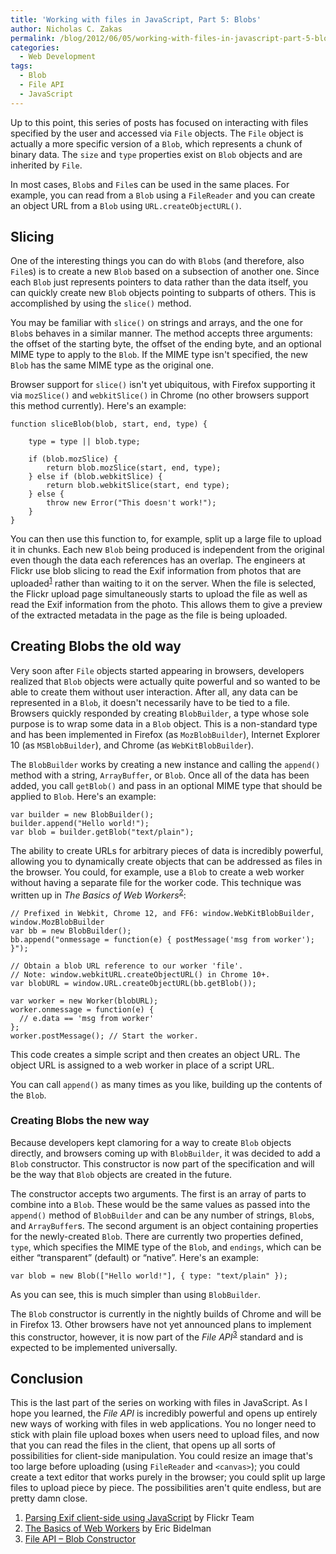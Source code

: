 ```yaml
---
title: 'Working with files in JavaScript, Part 5: Blobs'
author: Nicholas C. Zakas
permalink: /blog/2012/06/05/working-with-files-in-javascript-part-5-blobs/
categories:
  - Web Development
tags:
  - Blob
  - File API
  - JavaScript
---
```

Up to this point, this series of posts has focused on interacting with files specified by the user and accessed via `File` objects. The `File` object is actually a more specific version of a `Blob`, which represents a chunk of binary data. The `size` and `type` properties exist on `Blob` objects and are inherited by `File`.

In most cases, `Blob`s and `File`s can be used in the same places. For example, you can read from a `Blob` using a `FileReader` and you can create an object URL from a `Blob` using `URL.createObjectURL()`.

## Slicing

One of the interesting things you can do with `Blob`s (and therefore, also `File`s) is to create a new `Blob` based on a subsection of another one. Since each `Blob` just represents pointers to data rather than the data itself, you can quickly create new `Blob` objects pointing to subparts of others. This is accomplished by using the `slice()` method.

You may be familiar with `slice()` on strings and arrays, and the one for `Blob`s behaves in a similar manner. The method accepts three arguments: the offset of the starting byte, the offset of the ending byte, and an optional MIME type to apply to the `Blob`. If the MIME type isn't specified, the new `Blob` has the same MIME type as the original one.

Browser support for `slice()` isn't yet ubiquitous, with Firefox supporting it via `mozSlice()` and `webkitSlice()` in Chrome (no other browsers support this method currently). Here's an example:

    function sliceBlob(blob, start, end, type) {
    
        type = type || blob.type;
    
        if (blob.mozSlice) {
            return blob.mozSlice(start, end, type);
        } else if (blob.webkitSlice) {
            return blob.webkitSlice(start, end type);
        } else {
            throw new Error("This doesn't work!");
        }
    }

You can then use this function to, for example, split up a large file to upload it in chunks. Each new `Blob` being produced is independent from the original even though the data each references has an overlap. The engineers at Flickr use blob slicing to read the Exif information from photos that are uploaded<sup>[1]</sup> rather than waiting to it on the server. When the file is selected, the Flickr upload page simultaneously starts to upload the file as well as read the Exif information from the photo. This allows them to give a preview of the extracted metadata in the page as the file is being uploaded.

## Creating Blobs the old way

Very soon after `File` objects started appearing in browsers, developers realized that `Blob` objects were actually quite powerful and so wanted to be able to create them without user interaction. After all, any data can be represented in a `Blob`, it doesn't necessarily have to be tied to a file. Browsers quickly responded by creating `BlobBuilder`, a type whose sole purpose is to wrap some data in a `Blob` object. This is a non-standard type and has been implemented in Firefox (as `MozBlobBuilder`), Internet Explorer 10 (as `MSBlobBuilder`), and Chrome (as `WebKitBlobBuilder`).

The `BlobBuilder` works by creating a new instance and calling the `append()` method with a string, `ArrayBuffer`, or `Blob`. Once all of the data has been added, you call `getBlob()` and pass in an optional MIME type that should be applied to `Blob`. Here's an example:

    var builder = new BlobBuilder();
    builder.append("Hello world!");
    var blob = builder.getBlob("text/plain");
    

The ability to create URLs for arbitrary pieces of data is incredibly powerful, allowing you to dynamically create objects that can be addressed as files in the browser. You could, for example, use a `Blob` to create a web worker without having a separate file for the worker code. This technique was written up in <cite>The Basics of Web Workers</cite><sup>[2]</sup>:

    // Prefixed in Webkit, Chrome 12, and FF6: window.WebKitBlobBuilder, window.MozBlobBuilder
    var bb = new BlobBuilder();
    bb.append("onmessage = function(e) { postMessage('msg from worker'); }");
    
    // Obtain a blob URL reference to our worker 'file'.
    // Note: window.webkitURL.createObjectURL() in Chrome 10+.
    var blobURL = window.URL.createObjectURL(bb.getBlob());
    
    var worker = new Worker(blobURL);
    worker.onmessage = function(e) {
      // e.data == 'msg from worker'
    };
    worker.postMessage(); // Start the worker.

This code creates a simple script and then creates an object URL. The object URL is assigned to a web worker in place of a script URL. 

You can call `append()` as many times as you like, building up the contents of the `Blob`. 

### Creating Blobs the new way

Because developers kept clamoring for a way to create `Blob` objects directly, and browsers coming up with `BlobBuilder`, it was decided to add a `Blob` constructor. This constructor is now part of the specification and will be the way that `Blob` objects are created in the future.

The constructor accepts two arguments. The first is an array of parts to combine into a `Blob`. These would be the same values as passed into the `append()` method of `BlobBuilder` and can be any number of strings, `Blob`s, and `ArrayBuffer`s. The second argument is an object containing properties for the newly-created `Blob`. There are currently two properties defined, `type`, which specifies the MIME type of the `Blob`, and `endings`, which can be either &#8220;transparent&#8221; (default) or &#8220;native&#8221;. Here's an example:

    var blob = new Blob(["Hello world!"], { type: "text/plain" });
    

As you can see, this is much simpler than using `BlobBuilder`.

The `Blob` constructor is currently in the nightly builds of Chrome and will be in Firefox 13. Other browsers have not yet announced plans to implement this constructor, however, it is now part of the <cite>File API</cite><sup>[3]</sup> standard and is expected to be implemented universally.

## Conclusion

This is the last part of the series on working with files in JavaScript. As I hope you learned, the <cite>File API</cite> is incredibly powerful and opens up entirely new ways of working with files in web applications. You no longer need to stick with plain file upload boxes when users need to upload files, and now that you can read the files in the client, that opens up all sorts of possibilities for client-side manipulation. You could resize an image that's too large before uploading (using `FileReader` and `<canvas>`); you could create a text editor that works purely in the browser; you could split up large files to upload piece by piece. The possibilities aren't quite endless, but are pretty damn close.


  1. [Parsing Exif client-side using JavaScript][1] by Flickr Team
  2. [The Basics of Web Workers][2] by Eric Bidelman
  3. [File API &#8211; Blob Constructor][3]

 [1]: http://code.flickr.com/blog/2012/06/01/parsing-exif-client-side-using-javascript-2/
 [2]: http://www.html5rocks.com/en/tutorials/workers/basics/
 [3]: http://dev.w3.org/2006/webapi/FileAPI/#constructorBlob
